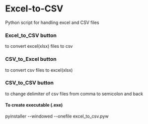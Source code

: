 # Excel-to-CSV

Python script for handling excel and CSV files

### Excel_to_CSV button
to convert excel(xlsx) files to csv

### CSV_to_Excel button
to convert csv files to excel(xlsx)

### CSV_to_CSV button
to change delimiter of csv files from comma to semicolon and back


#### To create executable (.exe)
pyinstaller --windowed --onefile excel_to_csv.pyw

